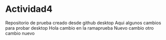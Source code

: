 # Actividad4
 Repositorio de prueba creado desde github desktop
 Aqui algunos cambios para probar desktop
 Hola cambio en la ramaprueba
  Nuevo cambio
  otro cambio nuevo